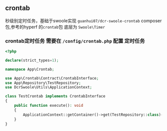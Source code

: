 ## crontab

秒级别定时任务，基础于swoole实现  `guanhui07/dcr-swoole-crontab` composer 包,参考的hyperf 的`crontab`包
底层为 `Swoole\Timer`  



### crontab定时任务 需要在 `/config/crontab.php` 配置 定时任务
```php
<?php

declare(strict_types=1);

namespace App\Crontab;

use App\Crontab\Contract\CrontabInterface;
use App\Repository\TestRepository;
use DcrSwoole\Utils\ApplicationContext;

class TestCrontab implements CrontabInterface
{
    public function execute(): void
    {
        ApplicationContext::getContainer()->get(TestRepository::class)->test1();
    }
}

```
